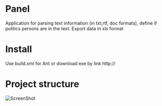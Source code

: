 # Panel
Application for parsing text information (in txt,rtf, doc formats), define if politics persons are in the text. Export data in xls format

# Install
Use build.xml for Ant or download exe by link http://

# Project structure
![ScreenShot](https://github.com/Pragmatique/Panel/tree/NewBranch/materials/Panel.png "Optional title")
